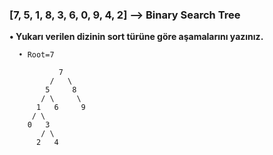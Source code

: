 ### [7, 5, 1, 8, 3, 6, 0, 9, 4, 2] --> Binary Search Tree

**• Yukarı verilen dizinin sort türüne göre aşamalarını yazınız.**

```
  • Root=7

           7
         /   \
        5     8
       / \     \
      1   6     9
     / \
    0   3
       / \
      2   4

```
